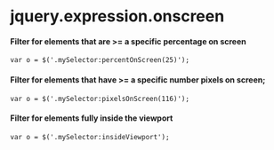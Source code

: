 jquery.expression.onscreen
==========================

#### Filter for elements that are >= a specific percentage on screen

```
var o = $('.mySelector:percentOnScreen(25)');
```

#### Filter for elements that have >= a specific number pixels on screen;

```
var o = $('.mySelector:pixelsOnScreen(116)');
```

#### Filter for elements fully inside the viewport
```
var o = $('.mySelector:insideViewport');
```